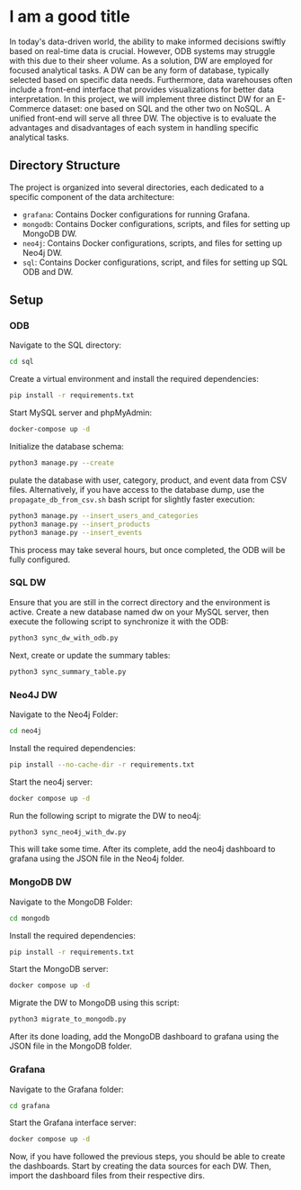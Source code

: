 # I am a good title  

In today's data-driven world, the ability to make informed decisions swiftly based on real-time data is crucial. However, ODB systems may struggle with this due to their sheer volume. As a solution, DW are employed for focused analytical tasks. A DW can be any form of database, typically selected based on specific data needs. Furthermore, data warehouses often include a front-end interface that provides visualizations for better data interpretation. In this project, we will implement three distinct DW for an E-Commerce dataset: one based on SQL and the other two on NoSQL. A unified front-end will serve all three DW. The objective is to evaluate the advantages and disadvantages of each system in handling specific analytical tasks.


## Directory Structure

The project is organized into several directories, each dedicated to a specific component of the data architecture:

- `grafana`: Contains Docker configurations for running Grafana.
- `mongodb`: Contains Docker configurations, scripts, and files for setting up MongoDB DW.
- `neo4j`: Contains Docker configurations, scripts, and files for setting up Neo4j DW.
- `sql`: Contains  Docker configurations, script, and files for setting up SQL ODB and DW.

## Setup

### ODB

Navigate to the SQL directory:

```sh
cd sql
```

Create a virtual environment and install the required dependencies:

```sh
pip install -r requirements.txt
```

Start MySQL server and phpMyAdmin:
```sh
docker-compose up -d
```

Initialize the database schema:

```sh
python3 manage.py --create
```

pulate the database with user, category, product, and event data from CSV files. Alternatively, if you have access to the database dump, use the `propagate_db_from_csv.sh` bash script for slightly faster execution:

```sh
python3 manage.py --insert_users_and_categories
python3 manage.py --insert_products
python3 manage.py --insert_events
```

This process may take several hours, but once completed, the ODB will be fully configured.

### SQL DW

Ensure that you are still in the correct directory and the environment is active. Create a new database named dw on your MySQL server, then execute the following script to synchronize it with the ODB:

```sh
python3 sync_dw_with_odb.py
```

Next, create or update the summary tables:

```sh
python3 sync_summary_table.py
```


### Neo4J DW

Navigate to the Neo4j Folder:

```sh
cd neo4j
```

Install the required dependencies:

```sh
pip install --no-cache-dir -r requirements.txt
```

Start the neo4j server:

```sh
docker compose up -d
```

Run the following script to migrate the DW to neo4j:

```sh
python3 sync_neo4j_with_dw.py
```

This will take some time. After its complete, add the neo4j dashboard to grafana using the JSON file in the Neo4j folder.


### MongoDB DW

Navigate to the MongoDB Folder:

```sh
cd mongodb
```

Install the required dependencies:

```sh
pip install -r requirements.txt
```

Start the MongoDB server:

```sh
docker compose up -d
```

Migrate the DW to MongoDB using this script:

```sh
python3 migrate_to_mongodb.py
```

After its done loading, add the MongoDB dashboard to grafana using the JSON file in the MongoDB folder.

### Grafana

Navigate to the Grafana folder:

```sh
cd grafana
```

Start the Grafana interface server:

```sh
docker compose up -d
```

Now, if you have followed the previous steps, you should be able to create the dashboards. Start by creating the data sources for each DW. Then, import the dashboard files from their respective dirs.
